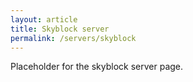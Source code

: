 ```yaml
---
layout: article
title: Skyblock server
permalink: /servers/skyblock
---
```


Placeholder for the skyblock server page.
